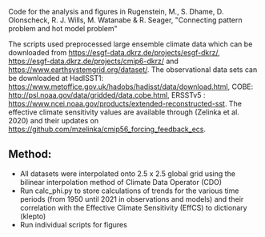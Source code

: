 Code for the analysis and figures in Rugenstein, M., S. Dhame, D. Olonscheck, R. J. Wills, M. Watanabe & R. Seager, "Connecting pattern problem and hot model problem"

The scripts used preprocessed large ensemble climate data which can be downloaded from https://esgf-data.dkrz.de/projects/esgf-dkrz/, https://esgf-data.dkrz.de/projects/cmip6-dkrz/ and https://www.earthsystemgrid.org/dataset/. The observational data sets can
be downloaded at HadISST1: https://www.metoffice.gov.uk/hadobs/hadisst/data/download.html, COBE: http://psl.noaa.gov/data/gridded/data.cobe.html, ERSSTv5 : https://www.ncei.noaa.gov/products/extended-reconstructed-sst. The effective climate sensitivity values are available through (Zelinka et al. 2020) and their updates on https://github.com/mzelinka/cmip56_forcing_feedback_ecs.

Method:
------
- All datasets were interpolated onto 2.5 x 2.5 global grid using the bilinear interpolation method of Climate Data Operator (CDO)
- Run calc_phi.py to store calculations of trends for the various time periods (from 1950 until 2021 in observations and models) and their correlation with the Effective Climate Sensitivity (EffCS) to dictionary (klepto)
- Run individual scripts for figures
